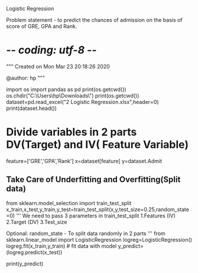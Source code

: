 Logistic Regression 

Problem statement - to predict the chances of admission on the basis of score of GRE, GPA and Rank.


# -*- coding: utf-8 -*-
"""
Created on Mon Mar 23 20:18:26 2020

@author: hp
"""

import os 
import pandas as pd 
print(os.getcwd())
os.chdir("C:\\Users\\hp\\Downloads\\")
print(os.getcwd())
dataset=pd.read_excel("2 Logistic Regression.xlsx",header=0)
print(dataset.head())

# Divide variables in 2 parts DV(Target) and IV( Feature Variable)

feature=['GRE','GPA','Rank']
x=dataset[feature]
y=dataset.Admit

## Take Care of Underfitting and Overfitting(Split data)
from sklearn.model_selection import train_test_split
x_train,x_test,y_train,y_test=train_test_split(x,y,test_size=0.25,random_state=0)
''' We need to pass 3 parameters in train_test_split
1.Features (IV)
2.Target (DV)
3.Test_size

Optional: random_state - To split data randomly in 2 parts
'''
from sklearn.linear_model import LogisticRegression
logreg=LogisticRegression()
logreg.fit(x_train,y_train) # fit data with model
y_predict=(logreg.predict(x_test))

print(y_predict)

